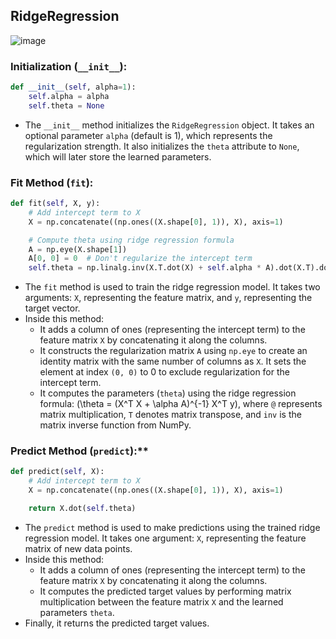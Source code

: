 ## RidgeRegression
![image](https://github.com/SAMI-THAKUR/Machine_Learning/assets/118300788/7c86f3c5-340f-4e8f-af7f-84da75b5ffca)

### Initialization (`__init__`):

```python
def __init__(self, alpha=1):
    self.alpha = alpha
    self.theta = None
```

- The `__init__` method initializes the `RidgeRegression` object. It takes an optional parameter `alpha` (default is 1), which represents the regularization strength. It also initializes the `theta` attribute to `None`, which will later store the learned parameters.

### Fit Method (`fit`):

```python
def fit(self, X, y):
    # Add intercept term to X
    X = np.concatenate((np.ones((X.shape[0], 1)), X), axis=1)

    # Compute theta using ridge regression formula
    A = np.eye(X.shape[1])
    A[0, 0] = 0  # Don't regularize the intercept term
    self.theta = np.linalg.inv(X.T.dot(X) + self.alpha * A).dot(X.T).dot(y)
```

- The `fit` method is used to train the ridge regression model. It takes two arguments: `X`, representing the feature matrix, and `y`, representing the target vector.
- Inside this method:
  - It adds a column of ones (representing the intercept term) to the feature matrix `X` by concatenating it along the columns.
  - It constructs the regularization matrix `A` using `np.eye` to create an identity matrix with the same number of columns as `X`. It sets the element at index `(0, 0)` to 0 to exclude regularization for the intercept term.
  - It computes the parameters (`theta`) using the ridge regression formula: \(\theta = (X^T X + \alpha A)^{-1} X^T y\), where `@` represents matrix multiplication, `T` denotes matrix transpose, and `inv` is the matrix inverse function from NumPy.

### Predict Method (`predict`):\*\*

```python
def predict(self, X):
    # Add intercept term to X
    X = np.concatenate((np.ones((X.shape[0], 1)), X), axis=1)

    return X.dot(self.theta)
```

- The `predict` method is used to make predictions using the trained ridge regression model. It takes one argument: `X`, representing the feature matrix of new data points.
- Inside this method:
  - It adds a column of ones (representing the intercept term) to the feature matrix `X` by concatenating it along the columns.
  - It computes the predicted target values by performing matrix multiplication between the feature matrix `X` and the learned parameters `theta`.
- Finally, it returns the predicted target values.

